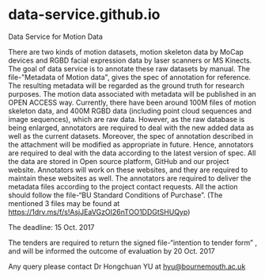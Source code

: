 # data-service.github.io
Data Service for Motion Data

There are two kinds of motion datasets, motion skeleton data by MoCap devices and RGBD facial expression data by laser scanners or MS Kinects. The goal of data service is to annotate these raw datasets by manual. The file-"Metadata of Motion data", gives the spec of annotation for reference. The resulting metadata will be regarded as the ground truth for research purposes. The motion data associated with metadata will be published in an OPEN ACCESS way. Currently, there have been around 100M files of motion skeleton data, and 400M RGBD data (including point cloud sequences and image sequences), which are raw data. However, as the raw database is being enlarged, annotators are required to deal with the new added data as well as the current datasets. Moreover, the spec of annotation described in the attachment will be modified as appropriate in future. Hence, annotators are required to deal with the data according to the latest version of spec. All the data are stored in Open source platform, GitHub and our project website. Annotators will work on these websites, and they are required to maintain these websites as well. The annotators are required to deliver the metadata files according to the project contact requests. All the action should follow the file-“BU Standard Conditions of Purchase”. (The mentioned 3 files may be found at https://1drv.ms/f/s!AsjJEaVGzOI26nTOO1DDGtSHUQyp)

The deadline: 15 Oct. 2017

The tenders are required to return the signed file-“intention to tender form” , and will be informed the outcome of evaluation by 20 Oct. 2017

Any query please contact Dr Hongchuan YU at hyu@bournemouth.ac.uk
